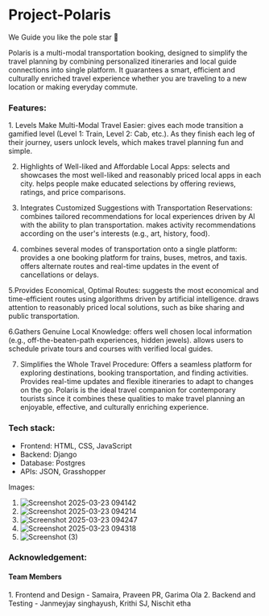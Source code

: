 <h1>Project-Polaris</h1>
<p>We Guide you like the pole star 🌟 </p>
<p>Polaris is a multi-modal transportation booking, designed to simplify the travel planning by combining personalized itineraries and local guide connections into single platform. It guarantees a smart, efficient and culturally enriched travel experience whether you are traveling to a new location or making everyday commute.</p>

<h3>Features:</h3>
1. Levels Make Multi-Modal Travel Easier: 
 gives each mode transition a gamified level (Level 1: Train, Level 2: Cab, etc.). 
 As they finish each leg of their journey, users unlock levels, which makes travel planning fun and simple.

2. Highlights of Well-liked and Affordable Local Apps:
   selects and showcases the most well-liked and reasonably priced local apps in each city.
   helps people make educated selections by offering reviews, ratings, and price comparisons.

3. Integrates Customized Suggestions with Transportation Reservations:
   combines tailored recommendations for local experiences driven by AI with the ability to plan transportation.
   makes activity recommendations according on the user's interests (e.g., art, history, food).

4. combines several modes of transportation onto a single platform:
   provides a one booking platform for trains, buses, metros, and taxis.
   offers alternate routes and real-time updates in the event of cancellations or delays.

5.Provides Economical, Optimal Routes:
suggests the most economical and time-efficient routes using algorithms driven by artificial intelligence.
draws attention to reasonably priced local solutions, such as bike sharing and public transportation.

6.Gathers Genuine Local Knowledge:
offers well chosen local information (e.g., off-the-beaten-path experiences, hidden jewels).
allows users to schedule private tours and courses with verified local guides.

7. Simplifies the Whole Travel Procedure:
   Offers a seamless platform for exploring destinations, booking transportation, and finding activities.
   Provides real-time updates and flexible itineraries to adapt to changes on the go.
   Polaris is the ideal travel companion for contemporary tourists since it combines these qualities to make travel planning an enjoyable, effective, and culturally enriching experience.

<h3>Tech stack:</h3>

- Frontend: HTML, CSS, JavaScript
- Backend: Django
- Database: Postgres
- APIs: JSON, Grasshopper

Images:

1. ![Screenshot 2025-03-23 094142](https://github.com/user-attachments/assets/8cbdac26-5ac6-454f-8831-0d72663326db)
2. ![Screenshot 2025-03-23 094214](https://github.com/user-attachments/assets/91c77bf9-401f-48ef-af9e-7070641c72b4)
3. ![Screenshot 2025-03-23 094247](https://github.com/user-attachments/assets/4f546ace-7abb-4038-a6d0-fd91527b3150)
4. ![Screenshot 2025-03-23 094318](https://github.com/user-attachments/assets/00d9c9a4-8ed9-4b19-aca0-98af7263f9ca)
5. ![Screenshot (3)](https://github.com/user-attachments/assets/5c23cf60-2a22-4511-9f0d-39a894934b14)

<h3>Acknowledgement:</h3>
<h4>Team Members</h4>
1. Frontend and Design - Samaira, Praveen PR, Garima Ola
2. Backend and Testing - Janmeyjay singhayush, Krithi SJ, Nischit etha
